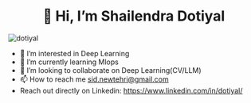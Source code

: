 <h1 align="center">👋 Hi, I’m Shailendra Dotiyal</h1>
<p align="left"> <img src="https://komarev.com/ghpvc/?username=dotiayl" alt="dotiyal" /> </p>

  - 👀 I’m interested in Deep Learning
  - 🌱 I’m currently learning Mlops
  - 💞️ I’m looking to collaborate on Deep Learning(CV/LLM)
  - 📫 How to reach me sid.newtehri@gmail.com
  - Reach out directly on Linkedin: https://www.linkedin.com/in/dotiyal/
<!---
dotiyal/dotiyal is a ✨ special ✨ repository because its `README.md` (this file) appears on your GitHub profile.
You can click the Preview link to take a look at your changes.
--->
